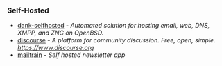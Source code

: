 ### Self-Hosted

- [dank-selfhosted](https://github.com/cullum/dank-selfhosted) - _Automated solution for hosting email, web, DNS, XMPP, and ZNC on OpenBSD._
- [discourse](https://github.com/discourse/discourse) - _A platform for community discussion. Free, open, simple. https://www.discourse.org_
- [mailtrain](https://github.com/Mailtrain-org/mailtrain) - _Self hosted newsletter app_
